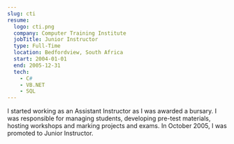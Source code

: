 ```yaml
---
slug: cti
resume:
  logo: cti.png
  company: Computer Training Institute
  jobTitle: Junior Instructor
  type: Full-Time
  location: Bedfordview, South Africa
  start: 2004-01-01
  end: 2005-12-31
  tech:
    - C#
    - VB.NET
    - SQL
---
```


I started working as an Assistant Instructor as I was awarded a bursary. I was responsible for managing students, developing pre-test materials, hosting workshops and marking projects and exams. In October 2005, I was promoted to Junior Instructor.
